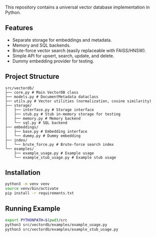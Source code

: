 This repository contains a universal vector database implementation in Python.

## Features
- Separate storage for embeddings and metadata.
- Memory and SQL backends.
- Brute-force vector search (easily replaceable with FAISS/HNSW).
- Simple API for upsert, search, update, and delete.
- Dummy embedding provider for testing.

## Project Structure
```
src/vectordb/
├── core.py # Main VectorDB class
├── models.py # DocumentMetadata dataclass
├── utils.py # Vector utilities (normalization, cosine similarity)
├── storage/
│   ├── interface.py # Storage interface
│   ├── stub.py # Stub in-memory storage for testing
│   ├── memory.py # Memory backend
│   └── sql.py # SQL backend
├── embeddings/
│   ├── base.py # Embedding interface
│   └── dummy.py # Dummy embedding
├── index/
│   └── brute_force.py # Brute-force search index
└── examples/
    ├── example_usage.py # Example usage
    └── example_stub_usage.py # Example stub usage
```

## Installation
```bash
python3 -m venv venv
source venv/bin/activate
pip install -r requirements.txt
```

## Running Example
```bash
export PYTHONPATH=$(pwd)/src
python3 src/vectordb/examples/example_usage.py
python3 src/vectordb/examples/example_stub_usage.py
```
